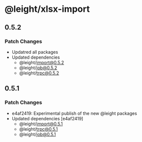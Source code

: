 # @leight/xlsx-import

## 0.5.2

### Patch Changes

- Updatred all packages
- Updated dependencies
    - @leight/import@0.5.2
    - @leight/job@0.5.2
    - @leight/trpc@0.5.2

## 0.5.1

### Patch Changes

- e4af2419: Experimental publish of the new @leight packages
- Updated dependencies [e4af2419]
    - @leight/import@0.5.1
    - @leight/trpc@0.5.1
    - @leight/job@0.5.1

